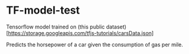 # TF-model-test
Tensorflow model trained on (this public dataset) [https://storage.googleapis.com/tfjs-tutorials/carsData.json]

Predicts the horsepower of a car given the consumption of gas per mile.  
